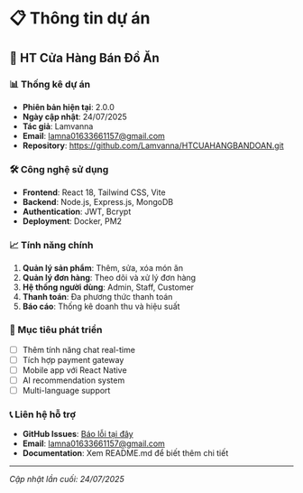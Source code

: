 # 📋 Thông tin dự án

## 🏪 HT Cửa Hàng Bán Đồ Ăn

### 📊 Thống kê dự án
- **Phiên bản hiện tại**: 2.0.0
- **Ngày cập nhật**: 24/07/2025
- **Tác giả**: Lamvanna
- **Email**: lamna01633661157@gmail.com
- **Repository**: https://github.com/Lamvanna/HTCUAHANGBANDOAN.git

### 🛠️ Công nghệ sử dụng
- **Frontend**: React 18, Tailwind CSS, Vite
- **Backend**: Node.js, Express.js, MongoDB
- **Authentication**: JWT, Bcrypt
- **Deployment**: Docker, PM2

### 📈 Tính năng chính
1. **Quản lý sản phẩm**: Thêm, sửa, xóa món ăn
2. **Quản lý đơn hàng**: Theo dõi và xử lý đơn hàng
3. **Hệ thống người dùng**: Admin, Staff, Customer
4. **Thanh toán**: Đa phương thức thanh toán
5. **Báo cáo**: Thống kê doanh thu và hiệu suất

### 🎯 Mục tiêu phát triển
- [ ] Thêm tính năng chat real-time
- [ ] Tích hợp payment gateway
- [ ] Mobile app với React Native
- [ ] AI recommendation system
- [ ] Multi-language support

### 📞 Liên hệ hỗ trợ
- **GitHub Issues**: [Báo lỗi tại đây](https://github.com/Lamvanna/HTCUAHANGBANDOAN/issues)
- **Email**: lamna01633661157@gmail.com
- **Documentation**: Xem README.md để biết thêm chi tiết

---
*Cập nhật lần cuối: 24/07/2025*
